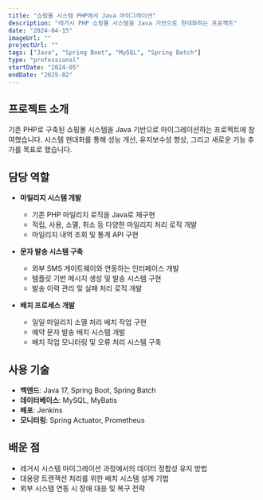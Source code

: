 ```yaml
---
title: "쇼핑몰 시스템 PHP에서 Java 마이그레이션"
description: "레거시 PHP 쇼핑몰 시스템을 Java 기반으로 현대화하는 프로젝트"
date: "2024-04-15"
imageUrl: ""
projectUrl: ""
tags: ["Java", "Spring Boot", "MySQL", "Spring Batch"]
type: "professional"
startDate: "2024-05"
endDate: "2025-02"
---
```


## 프로젝트 소개

기존 PHP로 구축된 쇼핑몰 시스템을 Java 기반으로 마이그레이션하는 프로젝트에 참여했습니다. 시스템 현대화를 통해 성능 개선, 유지보수성 향상, 그리고 새로운 기능 추가를 목표로 했습니다.

## 담당 역할

- **마일리지 시스템 개발**
  - 기존 PHP 마일리지 로직을 Java로 재구현
  - 적립, 사용, 소멸, 취소 등 다양한 마일리지 처리 로직 개발
  - 마일리지 내역 조회 및 통계 API 구현

- **문자 발송 시스템 구축**
  - 외부 SMS 게이트웨이와 연동하는 인터페이스 개발
  - 템플릿 기반 메시지 생성 및 발송 시스템 구현
  - 발송 이력 관리 및 실패 처리 로직 개발

- **배치 프로세스 개발**
  - 일일 마일리지 소멸 처리 배치 작업 구현
  - 예약 문자 발송 배치 시스템 개발
  - 배치 작업 모니터링 및 오류 처리 시스템 구축

## 사용 기술

- **백엔드**: Java 17, Spring Boot, Spring Batch
- **데이터베이스**: MySQL, MyBatis
- **배포**: Jenkins
- **모니터링**: Spring Actuator, Prometheus

## 배운 점

- 레거시 시스템 마이그레이션 과정에서의 데이터 정합성 유지 방법
- 대용량 트랜잭션 처리를 위한 배치 시스템 설계 기법
- 외부 시스템 연동 시 장애 대응 및 복구 전략
